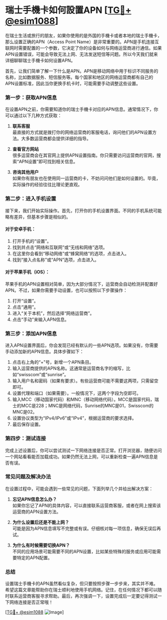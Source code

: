 # 瑞士手機卡如何設置APN [[TG💪+ @esim1088](https://t.me/s/esim1088)]

在瑞士生活或旅行的朋友，如果你使用的是外国的手機卡或者本地的瑞士手機卡，那么设置正确的APN（Access Point Name）是非常重要的。APN是手机连接互联网时需要配置的一个参数，它决定了你的设备如何与网络运营商进行通信。如果APN设置错误，可能会导致无法上网、无法发送短信等问题。所以今天我们就来详细聊聊瑞士手機卡如何设置APN。

首先，让我们简单了解一下什么是APN。APN是移动网络中用于标识不同服务的名称，比如数据服务、短信服务等。每个国家和地区的网络运营商都有自己的APN设置标准，因此当你更换手机卡时，可能需要手动调整这些设置。

### **第一步：获取APN信息**

在设置APN之前，你需要知道你的瑞士手機卡对应的APN信息。通常情况下，你可以通过以下几种方式获取：

1. **联系客服**  
   最直接的方式就是拨打你的网络运营商的客服电话，询问他们的APN设置方法。大多数运营商都会提供详细的指导。

2. **查看官方网站**  
   很多运营商会在其官网上提供APN设置指南。你只需要访问运营商的官网，搜索“APN设置”即可找到相关信息。

3. **咨询其他用户**  
   如果你有朋友也在使用同一运营商的卡，不妨问问他们是如何设置的。毕竟，实际操作的经验往往比理论更直观。

### **第二步：进入手机设置**

接下来，我们开始实际操作。首先，打开你的手机设置界面。不同的手机系统可能略有差异，但基本步骤是相似的。

#### **对于安卓手机：**
1. 打开手机的“设置”。
2. 找到并点击“网络和互联网”或“无线和网络”选项。
3. 在这里你会看到“移动网络”或“蜂窝网络”的选项，点击进入。
4. 找到“接入点名称”或“APN”选项，点击进入。

#### **对于苹果手机（iOS）：**
苹果手机的APN设置相对简单，因为大部分情况下，运营商会自动检测并配置好APN。不过，如果你需要手动设置，也可以按照以下步骤操作：
1. 打开“设置”。
2. 点击“通用”。
3. 进入“关于本机”，然后选择“网络运营商”。
4. 点击“手动”来输入APN信息。

### **第三步：添加APN信息**

进入APN设置界面后，你会发现已经有默认的一些APN选项。如果没有，你需要手动添加新的APN信息。具体步骤如下：

1. 点击右上角的“+”号，新增一个APN条目。
2. 输入运营商提供的APN名称。这通常是运营商名字的缩写，比如“swisscom”或“sunrise”。
3. 输入用户名和密码（如果有要求）。有些运营商可能不需要这两项，只需留空即可。
4. 设置代理和端口（如果需要）。一般情况下，这两个字段为空即可。
5. 输入MCC（移动国家代码）和MNC（移动网络代码）。MCC是国家代码，瑞士的MCC是228；MNC是网络代码，Sunrise的MNC是01，Swisscom的MNC是02。
6. 设置协议类型为“IPv4/IPv6”或“IPv4”，根据运营商的要求选择。
7. 最后保存设置。

### **第四步：测试连接**

完成上述设置后，你可以尝试测试一下网络连接是否正常。打开浏览器，随便访问一个网站看看能否加载成功。如果仍然无法上网，可以重新检查一遍APN信息是否有误。

### **常见问题及解决办法**

在设置过程中，可能会遇到一些常见的问题，下面列举几个并给出解决方案：

1. **忘记APN信息怎么办？**  
   如果你忘记了APN的具体内容，可以直接联系运营商客服，或者在网上搜索该运营商的APN设置方法。

2. **为什么设置后还是不能上网？**  
   可能是因为APN信息填写不完整或有误。仔细核对每一项信息，确保无误后再试。

3. **为什么有时候需要切换APN？**  
   不同的应用场景可能需要不同的APN设置，比如某些特殊的服务或应用可能需要特定的APN配置。

### **总结**

设置瑞士手機卡的APN虽然看似复杂，但只要按照步骤一步步来，其实并不难。希望这篇文章能帮助你在瑞士顺利地使用手机网络。记住，在任何情况下都可以随时联系运营商客服寻求帮助。最后，再次强调一下，设置完成后一定要记得测试一下网络连接是否正常哦！

[[TG💪+ @esim1088](https://t.me/s/esim1088) ![Image](https://i.postimg.cc/4NQfJmqS/Snipaste-2025-05-13-00-14-12.png)]